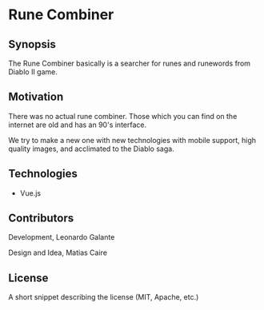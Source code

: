 # Rune Combiner

## Synopsis

The Rune Combiner basically is a searcher for runes and runewords from Diablo II game. 

## Motivation

There was no actual rune combiner. Those which you can find on the internet are old and has an 90's interface.

We try to make a new one with new technologies with mobile support, high quality images, and acclimated to the Diablo saga.

## Technologies

* Vue.js

## Contributors

Development, Leonardo Galante

Design and Idea, Matias Caire

## License

A short snippet describing the license (MIT, Apache, etc.)
